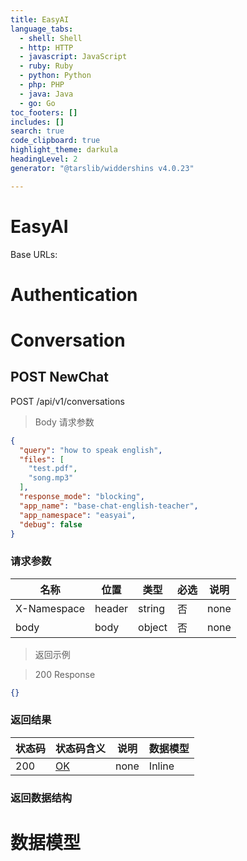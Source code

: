 ```yaml
---
title: EasyAI
language_tabs:
  - shell: Shell
  - http: HTTP
  - javascript: JavaScript
  - ruby: Ruby
  - python: Python
  - php: PHP
  - java: Java
  - go: Go
toc_footers: []
includes: []
search: true
code_clipboard: true
highlight_theme: darkula
headingLevel: 2
generator: "@tarslib/widdershins v4.0.23"

---
```


# EasyAI

Base URLs:

# Authentication

# Conversation

## POST NewChat

POST /api/v1/conversations

> Body 请求参数

```json
{
  "query": "how to speak english",
  "files": [
    "test.pdf",
    "song.mp3"
  ],
  "response_mode": "blocking",
  "app_name": "base-chat-english-teacher",
  "app_namespace": "easyai",
  "debug": false
}
```

### 请求参数

|名称|位置|类型|必选|说明|
|---|---|---|---|---|
|X-Namespace|header|string| 否 |none|
|body|body|object| 否 |none|

> 返回示例

> 200 Response

```json
{}
```

### 返回结果

|状态码|状态码含义|说明|数据模型|
|---|---|---|---|
|200|[OK](https://tools.ietf.org/html/rfc7231#section-6.3.1)|none|Inline|

### 返回数据结构

# 数据模型

